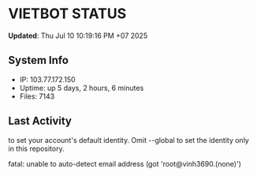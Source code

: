 # VIETBOT STATUS
**Updated**: Thu Jul 10 10:19:16 PM +07 2025

## System Info
- IP: 103.77.172.150
- Uptime: up 5 days, 2 hours, 6 minutes
- Files: 7143

## Last Activity

to set your account's default identity.
Omit --global to set the identity only in this repository.

fatal: unable to auto-detect email address (got 'root@vinh3690.(none)')
